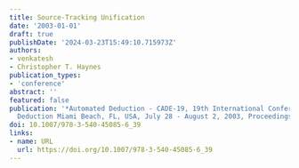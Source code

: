 ```yaml
---
title: Source-Tracking Unification
date: '2003-01-01'
draft: true
publishDate: '2024-03-23T15:49:10.715973Z'
authors:
- venkatesh
- Christopher T. Haynes
publication_types:
- 'conference'
abstract: ''
featured: false
publication: '*Automated Deduction - CADE-19, 19th International Conference on Automated
  Deduction Miami Beach, FL, USA, July 28 - August 2, 2003, Proceedings*'
doi: 10.1007/978-3-540-45085-6_39
links:
- name: URL
  url: https://doi.org/10.1007/978-3-540-45085-6_39
---
```


